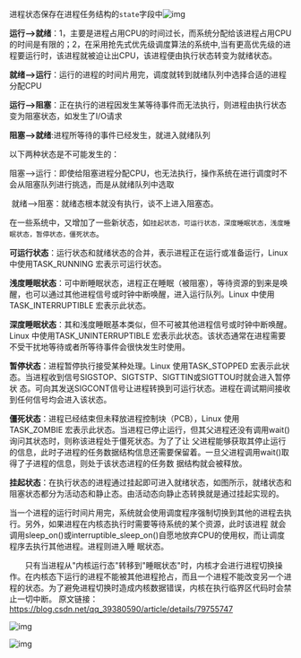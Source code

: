 进程状态保存在进程任务结构的`state`字段中![img](E:\笔记\Java面试笔记\images\Center.jpg)

**运行——>就绪**：1，主要是进程占用CPU的时间过长，而系统分配给该进程占用CPU的时间是有限的；2，在采用抢先式优先级调度算法的系统中,当有更高优先级的进程要运行时，该进程就被迫让出CPU，该进程便由执行状态转变为就绪状态。

**就绪——>运行**：运行的进程的时间片用完，调度就转到就绪队列中选择合适的进程分配CPU

**运行——>阻塞**：正在执行的进程因发生某等待事件而无法执行，则进程由执行状态变为阻塞状态，如发生了I/O请求

**阻塞——>就绪**:进程所等待的事件已经发生，就进入就绪队列

以下两种状态是不可能发生的：

​    阻塞——>运行：即使给阻塞进程分配CPU，也无法执行，操作系统在进行调度时不会从阻塞队列进行挑选，而是从就绪队列中选取

​    就绪——>阻塞：就绪态根本就没有执行，谈不上进入阻塞态。



在一些系统中，又增加了一些新状态，如`挂起状态，可运行状态，深度睡眠状态，浅度睡眠状态，暂停状态，僵死状态`。

**可运行状态**：运行状态和就绪状态的合并，表示进程正在运行或准备运行，Linux 中使用TASK_RUNNING 宏表示可运行状态。

**浅度睡眠状态**：可中断睡眠状态，进程正在睡眠（被阻塞），等待资源的到来是唤醒，也可以通过其他进程信号或时钟中断唤醒，进入运行队列。Linux 中使用TASK_INTERRUPTIBLE 宏表示此状态。

**深度睡眠状态**：其和浅度睡眠基本类似，但不可被其他进程信号或时钟中断唤醒。Linux 中使用TASK_UNINTERRUPTIBLE 宏表示此状态。该状态通常在进程需要不受干扰地等待或者所等待事件会很快发生时使用。

**暂停状态**：进程暂停执行接受某种处理。Linux 使用TASK_STOPPED 宏表示此状态。当进程收到信号SIGSTOP、SIGTSTP、SIGTTIN或SIGTTOU时就会进入暂停状 态。可向其发送SIGCONT信号让进程转换到可运行状态。进程在调试期间接收到任何信号均会进入该状态。

**僵死状态**：进程已经结束但未释放进程控制块（PCB），Linux 使用TASK_ZOMBIE 宏表示此状态。当进程已停止运行，但其父进程还没有调用wait()询问其状态时，则称该进程处于僵死状态。为了了让 父进程能够获取其停止运行的信息，此时子进程的任务数据结构信息还需要保留着。一旦父进程调用wait()取得了子进程的信息，则处于该状态进程的任务数 据结构就会被释放。

**挂起状态**：在执行状态的进程通过挂起即可进入就绪状态，如图所示，就绪状态和阻塞状态都分为活动态和静止态。由活动态向静止态转换就是通过挂起实现的。

当一个进程的运行时间片用完，系统就会使用调度程序强制切换到其他的进程去执行。另外，如果进程在内核态执行时需要等待系统的某个资源，此时该进程 就会调用sleep_on()或interruptible_sleep_on()自愿地放弃CPU的使用权，而让调度程序去执行其他进程。进程则进入睡 眠状态。


　　只有当进程从"内核运行态"转移到"睡眠状态"时，内核才会进行进程切换操作。在内核态下运行的进程不能被其他进程抢占，而且一个进程不能改变另一个进程的状态。为了避免进程切换时造成内核数据错误，内核在执行临界区代码时会禁止一切中断。 
原文链接：https://blog.csdn.net/qq_39380590/article/details/79755747

![img](E:\笔记\Java面试笔记\images\Center3.jpg)

![img](E:\笔记\Java面试笔记\images\Center1.jpg)